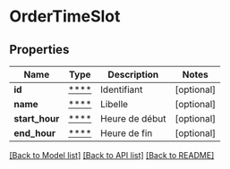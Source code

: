 # OrderTimeSlot

## Properties
Name | Type | Description | Notes
------------ | ------------- | ------------- | -------------
**id** | [****](.md) | Identifiant | [optional] 
**name** | [****](.md) | Libelle | [optional] 
**start_hour** | [****](.md) | Heure de début | [optional] 
**end_hour** | [****](.md) | Heure de fin | [optional] 

[[Back to Model list]](../../README.md#documentation-for-models) [[Back to API list]](../../README.md#documentation-for-api-endpoints) [[Back to README]](../../README.md)

